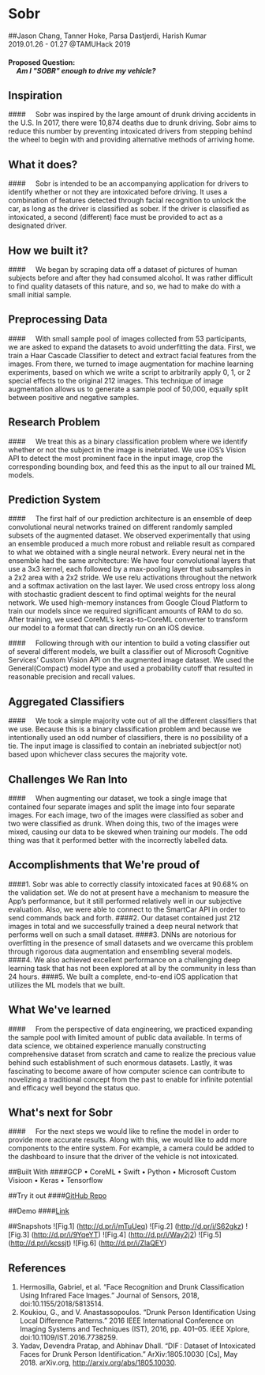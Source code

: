 Sobr
=====
##Jason Chang, Tanner Hoke, Parsa Dastjerdi, Harish Kumar<br/> 2019.01.26 - 01.27 @TAMUHack 2019

#### Proposed Question: <br/> &nbsp;&nbsp;&nbsp;&nbsp;&nbsp;*Am I "SOBR" enough to drive my vehicle?*

## Inspiration

####&nbsp;&nbsp;&nbsp;&nbsp;&nbsp;Sobr was inspired by the large amount of drunk driving accidents in the U.S. In 2017, there were 10,874 deaths due to drunk driving. Sobr aims to reduce this number by preventing intoxicated drivers from stepping behind the wheel to begin with and providing alternative methods of arriving home.


## What it does?

####&nbsp;&nbsp;&nbsp;&nbsp;&nbsp;Sobr is intended to be an accompanying application for drivers to identify whether or not they are intoxicated before driving. It uses a combination of features detected through facial recognition to unlock the car, as long as the driver is classified as sober. If the driver is classified as intoxicated, a second (different) face must be provided to act as a designated driver.

## How we built it?

####&nbsp;&nbsp;&nbsp;&nbsp;&nbsp;We began by scraping data off a dataset of pictures of human subjects before and after they had consumed alcohol. It was rather difficult to find quality datasets of this nature, and so, we had to make do with a small initial sample.

## Preprocessing Data
####&nbsp;&nbsp;&nbsp;&nbsp;&nbsp;With small sample pool of images collected from 53 participants, we are asked to expand the datasets to avoid underfitting the data. First, we train a Haar Cascade Classifier to detect and extract facial features from the images. From there, we turned to image augmentation for machine learning experiments, based on which we write a script to arbitrarily apply 0, 1, or 2 special effects to the original 212 images. This technique of image augmentation allows us to generate a sample pool of 50,000, equally split between positive and negative samples.

## Research Problem
####&nbsp;&nbsp;&nbsp;&nbsp;&nbsp;We treat this as a binary classification problem where we identify whether or not the subject in the image is inebriated. We use iOS’s Vision API to detect the most prominent face in the input image, crop the corresponding bounding box, and feed this as the input to all our trained ML models.

## Prediction System
####&nbsp;&nbsp;&nbsp;&nbsp;&nbsp;The first half of our prediction architecture is an ensemble of deep convolutional neural networks trained on different randomly sampled subsets of the augmented dataset. We observed experimentally that using an ensemble produced a much more robust and reliable result as compared to what we obtained with a single neural network. Every neural net in the ensemble had the same architecture: We have four convolutional layers that use a 3x3 kernel, each followed by a max-pooling layer that subsamples in a 2x2 area with a 2x2 stride. We use relu activations throughout the network and a softmax activation on the last layer. We used cross entropy loss along with stochastic gradient descent to find optimal weights for the neural network. We used high-memory instances from Google Cloud Platform to train our models since we required significant amounts of RAM to do so. After training, we used CoreML’s keras-to-CoreML converter to transform our model to a format that can directly run on an iOS device.

####&nbsp;&nbsp;&nbsp;&nbsp;&nbsp;Following through with our intention to build a voting classifier out of several different models, we built a classifier out of Microsoft Cognitive Services’ Custom Vision API on the augmented image dataset. We used the General(Compact) model type and used a probability cutoff that resulted in reasonable precision and recall values.

## Aggregated Classifiers
####&nbsp;&nbsp;&nbsp;&nbsp;&nbsp;We took a simple majority vote out of all the different classifiers that we use. Because this is a binary classification problem and because we intentionally used an odd number of classifiers, there is no possibility of a tie. The input image is classified to contain an inebriated subject(or not) based upon whichever class secures the majority vote.

## Challenges We Ran Into

####&nbsp;&nbsp;&nbsp;&nbsp;&nbsp;When augmenting our dataset, we took a single image that contained four separate images and split the image into four separate images. For each image, two of the images were classified as sober and two were classified as drunk. When doing this, two of the images were mixed, causing our data to be skewed when training our models. The odd thing was that it performed better with the incorrectly labelled data.

## Accomplishments that We're proud of

####1. Sobr was able to correctly classify intoxicated faces at 90.68% on the validation set. We do not at present have a mechanism to measure the App’s performance, but it still performed relatively well in our subjective evaluation. Also, we were able to connect to the SmartCar API in order to send commands back and forth.
####2. Our dataset contained just 212 images in total and we successfully trained a deep neural network that performs well on such a small dataset.
####3. DNNs are notorious for overfitting in the presence of small datasets and we overcame this problem through rigorous data augmentation and ensembling several models.
####4. We also achieved excellent performance on a challenging deep learning task that has not been explored at all by the community in less than 24 hours.
####5. We built a complete, end-to-end iOS application that utilizes the ML models that we built.

## What We've learned

####&nbsp;&nbsp;&nbsp;&nbsp;&nbsp;From the perspective of data engineering, we practiced expanding the sample pool with limited amount of public data available. In terms of data science, we obtained experience manually constructing comprehensive dataset from scratch and came to realize the precious value behind such establishment of such enormous datasets. Lastly, it was fascinating to become aware of how computer science can contribute to novelizing a traditional concept from the past to enable for infinite potential and efficacy well beyond the status quo.

## What's next for Sobr

####&nbsp;&nbsp;&nbsp;&nbsp;&nbsp;For the next steps we would like to refine the model in order to provide more accurate results. Along with this, we would like to add more components to the entire system. For example, a camera could be added to the dashboard to insure that the driver of the vehicle is not intoxicated.

##Built With
####GCP •	CoreML •	Swift •	Python •	Microsoft Custom Visioon •	Keras •	Tensorflow

##Try it out
####[GitHub Repo](https://github.com/jasonchang0/SoBr)

##Demo
####[Link](https://www.youtube.com/watch?v=ReqAQ463QmY)

##Snapshots
![Fig.1] (http://d.pr/i/mTuUeq)
![Fig.2] (http://d.pr/i/S62gkz)
![Fig.3] (http://d.pr/i/9YqeYT)
![Fig.4] (http://d.pr/i/Way2j2)
![Fig.5] (http://d.pr/i/kcssjt)
![Fig.6] (http://d.pr/i/ZlaQEY)


## References
1. Hermosilla, Gabriel, et al. “Face Recognition and Drunk Classification Using Infrared Face Images.” Journal of Sensors, 2018, doi:10.1155/2018/5813514.
2. Koukiou, G., and V. Anastassopoulos. “Drunk Person Identification Using Local Difference Patterns.” 2016 IEEE International Conference on Imaging Systems and Techniques (IST), 2016, pp. 401–05. IEEE Xplore, doi:10.1109/IST.2016.7738259.
3. Yadav, Devendra Pratap, and Abhinav Dhall. “DIF : Dataset of Intoxicated Faces for Drunk Person Identification.” ArXiv:1805.10030 [Cs], May 2018. arXiv.org, http://arxiv.org/abs/1805.10030.

